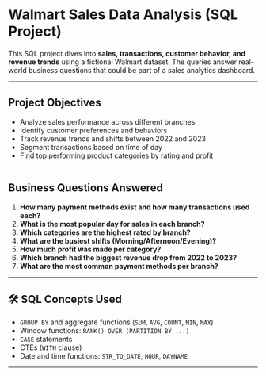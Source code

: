 
#  Walmart Sales Data Analysis (SQL Project)

This SQL project dives into **sales, transactions, customer behavior, and revenue trends** using a fictional Walmart dataset. The queries answer real-world business questions that could be part of a sales analytics dashboard.

---

##  Project Objectives

- Analyze sales performance across different branches 
- Identify customer preferences and behaviors 
- Track revenue trends and shifts between 2022 and 2023 
- Segment transactions based on time of day 
- Find top performing product categories by rating and profit 

---

##  Business Questions Answered

1. **How many payment methods exist and how many transactions used each?**
2. **What is the most popular day for sales in each branch?**
3. **Which categories are the highest rated by branch?**
4. **What are the busiest shifts (Morning/Afternoon/Evening)?**
5. **How much profit was made per category?**
6. **Which branch had the biggest revenue drop from 2022 to 2023?**
7. **What are the most common payment methods per branch?**

---

## 🛠 SQL Concepts Used

- `GROUP BY` and aggregate functions (`SUM`, `AVG`, `COUNT`, `MIN`, `MAX`)
- Window functions: `RANK() OVER (PARTITION BY ...)`
- `CASE` statements
- CTEs (`WITH` clause)
- Date and time functions: `STR_TO_DATE`, `HOUR`, `DAYNAME`

---

